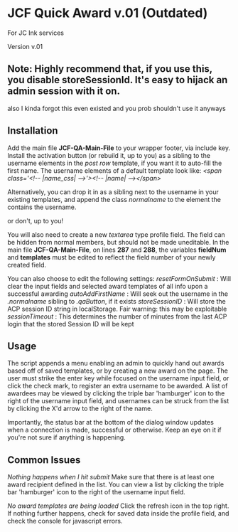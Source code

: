 # JCF Quick Award v.01 (Outdated)
For JC Ink services

Version v.01

## Note: Highly recommend that, if you use this, you disable storeSessionId. It's easy to hijack an admin session with it on.
also I kinda forgot this even existed and you prob shouldn't use it anyways

## Installation
Add the main file **JCF-QA-Main-File** to your wrapper footer, via include key. Install the activation button (or rebuild it, up to you) as a sibling to the username elements in the *post row* template, if you want it to auto-fill the first name. The username elements of a default template look like: *<span class='\<\!-- |name_css| --\>'\>\<\!-- |name| --\>\<\/span>*

Alternatively, you can drop it in as a sibling next to the username in your existing templates, and append the class *normalname* to the element the contains the username.

or don't, up to you!

You will also need to create a new *textarea* type profile field. The field can be hidden from normal members, but should not be made uneditable. In the main file **JCF-QA-Main-File**, on lines **287** and **288**, the variables **fieldNum** and **templates** must be edited to reflect the field number of your newly created field.

You can also choose to edit the following settings:
*resetFormOnSubmit* : Will clear the input fields and selected award templates of all info upon a successful awarding
*autoAddFirstName* : Will seek out the username in the *.normalname* sibling to *.qaButton*, if it exists
*storeSessionID* : Will store the ACP session ID string in localStorage. Fair warning: this may be exploitable
*sessionTimeout* : This determines the number of minutes from the last ACP login that the stored Session ID will be kept

## Usage
The script appends a menu enabling an admin to quickly hand out awards based off of saved templates, or by creating a new award on the page. The user must strike the enter key while focused on the username input field, or click the check mark, to register an extra username to be awarded. A list of awardees may be viewed by clicking the triple bar 'hamburger' icon to the right of the username input field, and usernames can be struck from the list by clicking the X'd arrow to the right of the name.

Importantly, the status bar at the bottom of the dialog window updates when a connection is made, successful or otherwise. Keep an eye on it if you're not sure if anything is happening.

## Common Issues
*Nothing happens when I hit submit*
Make sure that there is at least one award recipient defined in the list. You can view a list by clicking the triple bar 'hamburger' icon to the right of the username input field.

*No award templates are being loaded*
Click the refresh icon in the top right. If nothing further happens, check for saved data inside the profile field, and check the console for javascript errors.
